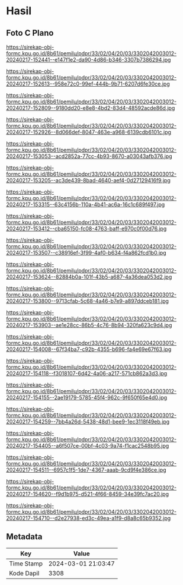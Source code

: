 # Hasil

## Foto C Plano

https://sirekap-obj-formc.kpu.go.id/8b61/pemilu/pdpr/33/02/04/20/03/3302042003012-20240217-152441--e147f1e2-da90-4d86-b346-3307b7386294.jpg

https://sirekap-obj-formc.kpu.go.id/8b61/pemilu/pdpr/33/02/04/20/03/3302042003012-20240217-152613--958e72c0-99ef-444b-9b71-6207d6fe30ce.jpg

https://sirekap-obj-formc.kpu.go.id/8b61/pemilu/pdpr/33/02/04/20/03/3302042003012-20240217-152809--9180dd20-e8e8-4bd2-83d4-48592acde86d.jpg

https://sirekap-obj-formc.kpu.go.id/8b61/pemilu/pdpr/33/02/04/20/03/3302042003012-20240217-152926--8d066def-8047-463e-a968-6139cdb6101c.jpg

https://sirekap-obj-formc.kpu.go.id/8b61/pemilu/pdpr/33/02/04/20/03/3302042003012-20240217-153053--acd2852a-77cc-4b93-8670-a03043afb376.jpg

https://sirekap-obj-formc.kpu.go.id/8b61/pemilu/pdpr/33/02/04/20/03/3302042003012-20240217-153205--ac3de439-8bad-4640-aef4-0d27129416f9.jpg

https://sirekap-obj-formc.kpu.go.id/8b61/pemilu/pdpr/33/02/04/20/03/3302042003012-20240217-153315--63c4156b-110a-4b41-ac6a-16c1c689f497.jpg

https://sirekap-obj-formc.kpu.go.id/8b61/pemilu/pdpr/33/02/04/20/03/3302042003012-20240217-153412--cba65150-fc08-4763-baff-e970c0f00d76.jpg

https://sirekap-obj-formc.kpu.go.id/8b61/pemilu/pdpr/33/02/04/20/03/3302042003012-20240217-153507--c38916ef-3f99-4af0-b634-f4a862fcd1b0.jpg

https://sirekap-obj-formc.kpu.go.id/8b61/pemilu/pdpr/33/02/04/20/03/3302042003012-20240217-153624--82884b0a-101f-43b5-a687-4a36dea053d2.jpg

https://sirekap-obj-formc.kpu.go.id/8b61/pemilu/pdpr/33/02/04/20/03/3302042003012-20240217-153800--9713cfab-5c68-4a46-b7e9-a897ddceb181.jpg

https://sirekap-obj-formc.kpu.go.id/8b61/pemilu/pdpr/33/02/04/20/03/3302042003012-20240217-153903--ae1e28cc-86b5-4c76-8b94-320fa623c9d4.jpg

https://sirekap-obj-formc.kpu.go.id/8b61/pemilu/pdpr/33/02/04/20/03/3302042003012-20240217-154008--67f34ba7-c92b-4355-b696-fa4e69e67f63.jpg

https://sirekap-obj-formc.kpu.go.id/8b61/pemilu/pdpr/33/02/04/20/03/3302042003012-20240217-154118--f3018107-6d42-4a06-a217-571cb862a3d3.jpg

https://sirekap-obj-formc.kpu.go.id/8b61/pemilu/pdpr/33/02/04/20/03/3302042003012-20240217-154155--2ae19179-5785-45f4-962c-9f650f65e4d0.jpg

https://sirekap-obj-formc.kpu.go.id/8b61/pemilu/pdpr/33/02/04/20/03/3302042003012-20240217-154259--7bb4a26d-5438-48d1-bee9-1ec3118f49eb.jpg

https://sirekap-obj-formc.kpu.go.id/8b61/pemilu/pdpr/33/02/04/20/03/3302042003012-20240217-154405--a6f507ce-00bf-4c03-9a74-f1cac2548b95.jpg

https://sirekap-obj-formc.kpu.go.id/8b61/pemilu/pdpr/33/02/04/20/03/3302042003012-20240217-154511--6957c1f5-1de7-4367-aaab-9cd9f4e386ce.jpg

https://sirekap-obj-formc.kpu.go.id/8b61/pemilu/pdpr/33/02/04/20/03/3302042003012-20240217-154620--f9d1b975-d521-4f66-8459-34e39fc7ac20.jpg

https://sirekap-obj-formc.kpu.go.id/8b61/pemilu/pdpr/33/02/04/20/03/3302042003012-20240217-154710--d2e27938-ed3c-49ea-a1f9-d8a8c65b9352.jpg


## Metadata

| Key        | Value               |
| ---------- | ------------------- |
| Time Stamp | 2024-03-01 21:03:47 |
| Kode Dapil | 3308                |



